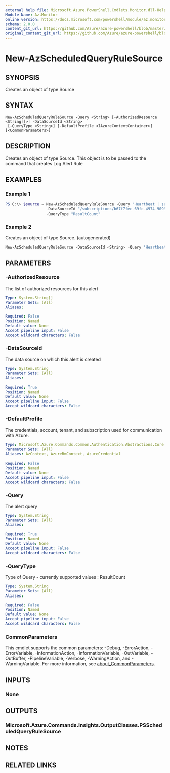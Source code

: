 ```yaml
---
external help file: Microsoft.Azure.PowerShell.Cmdlets.Monitor.dll-Help.xml
Module Name: Az.Monitor
online version: https://docs.microsoft.com/powershell/module/az.monitor/new-azscheduledqueryrulesource
schema: 2.0.0
content_git_url: https://github.com/Azure/azure-powershell/blob/master/src/Monitor/Monitor/help/New-AzScheduledQueryRuleSource.md
original_content_git_url: https://github.com/Azure/azure-powershell/blob/master/src/Monitor/Monitor/help/New-AzScheduledQueryRuleSource.md
---
```


# New-AzScheduledQueryRuleSource

## SYNOPSIS
Creates an object of type Source

## SYNTAX

```
New-AzScheduledQueryRuleSource -Query <String> [-AuthorizedResource <String[]>] -DataSourceId <String>
 [-QueryType <String>] [-DefaultProfile <IAzureContextContainer>] [<CommonParameters>]
```

## DESCRIPTION
Creates an object of type Source.
This object is to be passed to the command that creates Log Alert Rule

## EXAMPLES

### Example 1
```powershell
PS C:\> $source = New-AzScheduledQueryRuleSource -Query "Heartbeat | summarize AggregatedValue = count() by bin(TimeGenerated, 5m)"
                  -DataSourceId "/subscriptions/b67f7fec-69fc-4974-9099-a26bd6ffeda3/resourceGroups/MyResourceGroup/providers/Microsoft.OperationalInsights/workspaces/MyWorkspace" 
				  -QueryType "ResultCount"
```

### Example 2

Creates an object of type Source. (autogenerated)

```powershell <!-- Aladdin Generated Example --> 
New-AzScheduledQueryRuleSource -DataSourceId <String> -Query 'Heartbeat | summarize AggregatedValue = count() by bin(TimeGenerated, 5m)'
```

## PARAMETERS

### -AuthorizedResource
The list of authorized resources for this alert

```yaml
Type: System.String[]
Parameter Sets: (All)
Aliases:

Required: False
Position: Named
Default value: None
Accept pipeline input: False
Accept wildcard characters: False
```

### -DataSourceId
The data source on which this alert is created

```yaml
Type: System.String
Parameter Sets: (All)
Aliases:

Required: True
Position: Named
Default value: None
Accept pipeline input: False
Accept wildcard characters: False
```

### -DefaultProfile
The credentials, account, tenant, and subscription used for communication with Azure.

```yaml
Type: Microsoft.Azure.Commands.Common.Authentication.Abstractions.Core.IAzureContextContainer
Parameter Sets: (All)
Aliases: AzContext, AzureRmContext, AzureCredential

Required: False
Position: Named
Default value: None
Accept pipeline input: False
Accept wildcard characters: False
```

### -Query
The alert query

```yaml
Type: System.String
Parameter Sets: (All)
Aliases:

Required: True
Position: Named
Default value: None
Accept pipeline input: False
Accept wildcard characters: False
```

### -QueryType
Type of Query - currently supported values : ResultCount

```yaml
Type: System.String
Parameter Sets: (All)
Aliases:

Required: False
Position: Named
Default value: None
Accept pipeline input: False
Accept wildcard characters: False
```

### CommonParameters
This cmdlet supports the common parameters: -Debug, -ErrorAction, -ErrorVariable, -InformationAction, -InformationVariable, -OutVariable, -OutBuffer, -PipelineVariable, -Verbose, -WarningAction, and -WarningVariable. For more information, see [about_CommonParameters](http://go.microsoft.com/fwlink/?LinkID=113216).

## INPUTS

### None

## OUTPUTS

### Microsoft.Azure.Commands.Insights.OutputClasses.PSScheduledQueryRuleSource

## NOTES

## RELATED LINKS
